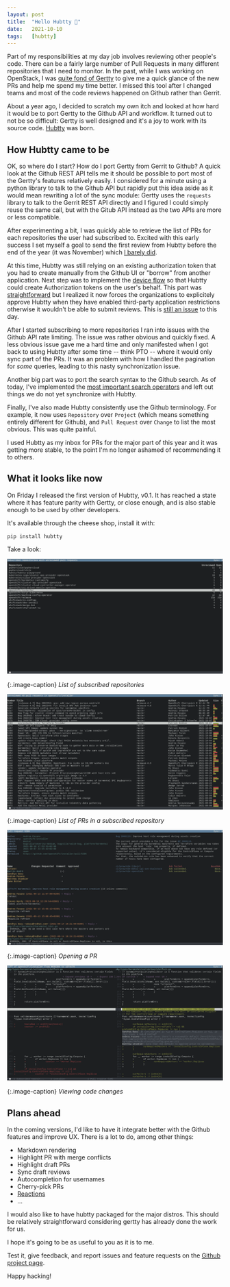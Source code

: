 ```yaml
---
layout: post
title:  "Hello Hubtty 👋"
date:   2021-10-10
tags:   [hubtty]
---
```


Part of my responsibilities at my day job involves reviewing other people's
code. There can be a fairly large number of Pull Requests in many different
repositories that I need to monitor. In the past, while I was working on
OpenStack, I was [quite fond of
Gertty](/2016/09/20/setting-up-gertty-for-effective-code-review.html) to give
me a quick glance of the new PRs and help me spend my time better. I missed
this tool after I changed teams and most of the code reviews happened on Github
rather than Gerrit.

About a year ago, I decided to scratch my own itch and looked at how hard it
would be to port Gertty to the Github API and workflow. It turned out to not be
so difficult: Gertty is well designed and it's a joy to work with its source
code. [Hubtty](https://github.com/hubtty/hubtty/) was born.

## How Hubtty came to be

OK, so where do I start? How do I port Gertty from Gerrit to Github?  A quick
look at the Github REST API tells me it should be possible to port most of the
Gertty's features relatively easily. I considered for a minute using a python
library to talk to the Github API but rapidly put this idea aside as it would
mean rewriting a lot of the sync module: Gertty uses the `requests` library to
talk to the Gerrit REST API directly and I figured I could simply reuse the
same call, but with the Gitub API instead as the two APIs are more or less
compatible.

After experimenting a bit, I was quickly able to retrieve the list of PRs for
each repositories the user had subscribed to. Excited with this early success
I set myself a goal to send the first review from Hubtty before the end of the
year (it was November) which [I barely
did](https://github.com/hubtty/hubtty/commit/9d5eb59ec7fb0df4e20553a545232bd87236a648).

At this time, Hubtty was still relying on an existing authorization token that
you had to create manually from the Github UI or "borrow" from another
application. Next step was to implement the [device
flow](https://docs.github.com/en/developers/apps/building-github-apps/identifying-and-authorizing-users-for-github-apps#device-flow)
so that Hubtty could create Authorization tokens on the user's behalf. This
part was
[straightforward](https://github.com/hubtty/hubtty/commit/8ceac425dc05c726941b09906b8fb76e61305058)
but I realized it now forces the organizations to explicitely approve Hubtty
when they have enabled third-party application restrictions otherwise it
wouldn't be able to submit reviews. This is [still an
issue](https://github.com/hubtty/hubtty/issues/20) to this day.

After I started subscribing to more repositories I ran into issues with the
Github API rate limiting. The issue was rather obvious and quickly fixed.
A less obvious issue gave me a hard time and only manifested when I got back to
using Hubtty after some time -- think PTO -- where it would only sync part of the
PRs. It was an problem with how I handled the pagination for _some_ queries,
leading to this nasty synchronization issue.

Another big part was to port the search syntax to the Github search. As of
today, I've implemented the [most important search
operators](https://github.com/hubtty/hubtty/issues/48) and left out things we
do not yet synchronize with Hubtty.

Finally, I've also made Hubtty consistently use the Github terminology. For
example, it now uses `Repository` over `Project` (which means something
entirely different for Github), and `Pull Request` over `Change` to list the
most obvious. This was quite painful.

I used Hubtty as my inbox for PRs for the major part of this year and it was
getting more stable, to the point I'm no longer ashamed of recommending it to
others.

## What it looks like now

On Friday I released the first version of Hubtty, v0.1. It has reached a state
where it has feature parity with Gertty, or close enough, and is also stable
enough to be used by other developers.

It's available through the cheese shop, install it with:
```
pip install hubtty
```

Take a look:

[![Repositories list](/public/images/hubtty/01-Repositories-list.png)](/public/images/hubtty/01-Repositories-list.png)

{:.image-caption}
*List of subscribed repositories*

[![PRs list](/public/images/hubtty/02-PRs-list.png)](/public/images/hubtty/02-PRs-list.png)

{:.image-caption}
*List of PRs in a subscribed repository*

[![PR view](/public/images/hubtty/03-PR-view.png)](/public/images/hubtty/03-PR-view.png)

{:.image-caption}
*Opening a PR*

[![Diff view](/public/images/hubtty/04-Diff-view.png)](/public/images/hubtty/04-Diff-view.png)

{:.image-caption}
*Viewing code changes*

## Plans ahead

In the coming versions, I'd like to have it integrate better with the Github
features and improve UX. There is a lot to do, among other things:
- Markdown rendering
- Highlight PR with merge conflicts
- Highlight draft PRs
- Sync draft reviews
- Autocompletion for usernames
- Cherry-pick PRs
- [Reactions](https://docs.github.com/en/rest/reference/reactions)
- ...

I would also like to have hubtty packaged for the major distros. This should be
relatively straightforward considering gertty has already done the work for us.

I hope it's going to be as useful to you as it is to me.

Test it, give feedback, and report issues and feature requests on the [Github
project page](https://github.com/hubtty/hubtty/issues/).

Happy hacking!

